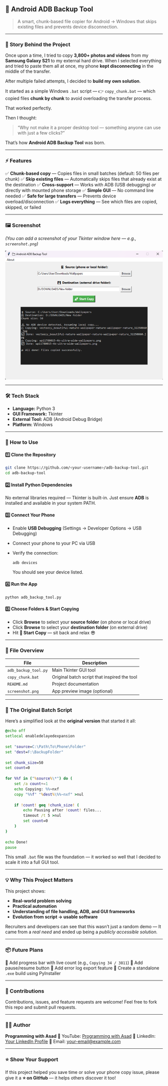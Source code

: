 ## 📁 Android ADB Backup Tool

> A smart, chunk-based file copier for Android → Windows that skips existing files and prevents device disconnection.

---

### 🧠 Story Behind the Project

Once upon a time, I tried to copy **3,800+ photos and videos** from my **Samsung Galaxy S21** to my external hard drive.
When I selected everything and tried to paste them all at once, my phone **kept disconnecting** in the middle of the transfer.

After multiple failed attempts, I decided to **build my own solution**.

It started as a simple Windows `.bat` script —
👉 `copy_chunk.bat` — which copied files **chunk by chunk** to avoid overloading the transfer process.

That worked perfectly.

Then I thought:

> “Why not make it a proper desktop tool — something anyone can use with just a few clicks?”

That’s how **Android ADB Backup Tool** was born.

---

### ⚡ Features

✅ **Chunk-based copy** — Copies files in small batches (default: 50 files per chunk)
✅ **Skip existing files** — Automatically skips files that already exist at the destination
✅ **Cross-support** — Works with ADB (USB debugging) *or* directly with mounted phone storage
✅ **Simple GUI** — No command line needed
✅ **Safe for large transfers** — Prevents device overload/disconnection
✅ **Logs everything** — See which files are copied, skipped, or failed

---

### 🖼️ Screenshot
*(You can add a screenshot of your Tkinter window here — e.g., `screenshot.png`)*

![App Screenshot](./screenshot.png)

---

### 🛠️ Tech Stack

* **Language:** Python 3
* **GUI Framework:** Tkinter
* **External Tool:** ADB (Android Debug Bridge)
* **Platform:** Windows

---

### 🚀 How to Use

#### 1️⃣ Clone the Repository

```bash
git clone https://github.com/<your-username>/adb-backup-tool.git
cd adb-backup-tool
```

#### 2️⃣ Install Python Dependencies

No external libraries required — Tkinter is built-in.
Just ensure **ADB** is installed and available in your system PATH.

#### 3️⃣ Connect Your Phone

* Enable **USB Debugging** (Settings → Developer Options → USB Debugging)
* Connect your phone to your PC via USB
* Verify the connection:

  ```bash
  adb devices
  ```

  You should see your device listed.

#### 4️⃣ Run the App

```bash
python adb_backup_tool.py
```

#### 5️⃣ Choose Folders & Start Copying

* Click **Browse** to select your **source folder** (on phone or local drive)
* Click **Browse** to select your **destination folder** (on external drive)
* Hit **🚀 Start Copy** — sit back and relax 😎

---

### 📂 File Overview

| File                 | Description                                  |
| -------------------- | -------------------------------------------- |
| `adb_backup_tool.py` | Main Tkinter GUI tool                        |
| `copy_chunk.bat`     | Original batch script that inspired the tool |
| `README.md`          | Project documentation                        |
| `screenshot.png`     | App preview image (optional)                 |

---

### 🧩 The Original Batch Script

Here’s a simplified look at the **original version** that started it all:

```bat
@echo off
setlocal enabledelayedexpansion

set "source=C:\Path\To\Phone\Folder"
set "dest=F:\BackupFolder"

set chunk_size=50
set count=0

for %%f in ("%source%\*") do (
    set /a count+=1
    echo Copying: %%~nxf
    copy "%%f" "%dest%\%%~nxf" >nul

    if !count! geq !chunk_size! (
        echo Pausing after !count! files...
        timeout /t 5 >nul
        set count=0
    )
)

echo Done!
pause
```

This small `.bat` file was the foundation — it worked so well that I decided to scale it into a full GUI tool.

---

### 💡 Why This Project Matters

This project shows:

* **Real-world problem solving**
* **Practical automation**
* **Understanding of file handling, ADB, and GUI frameworks**
* **Evolution from script → usable software**

Recruiters and developers can see that this wasn’t just a random demo —
It came from a *real need* and ended up being a *publicly accessible solution.*

---

### 📦 Future Plans

🔹 Add progress bar with live count (e.g., `Copying 34 / 3811`)
🔹 Add pause/resume button
🔹 Add error log export feature
🔹 Create a standalone `.exe` build using PyInstaller

---

### 🤝 Contributions

Contributions, issues, and feature requests are welcome!
Feel free to fork this repo and submit pull requests.

---

### 🧑‍💻 Author

**Programming with Asad**
🎥 YouTube: [Programming with Asad](https://youtube.com/@programmingwithasad)
💼 LinkedIn: [Your LinkedIn Profile](https://linkedin.com/in/your-profile)
📧 Email: [your-email@example.com](mailto:your-email@example.com)

---

### ⭐ Show Your Support

If this project helped you save time or solve your phone copy issue,
please give it a **⭐ on GitHub** — it helps others discover it too!
